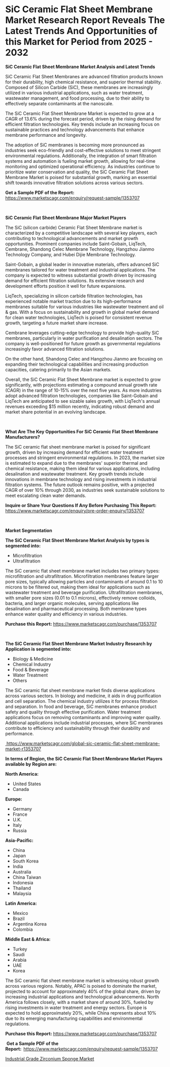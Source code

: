<p><h1>SiC Ceramic Flat Sheet Membrane Market Research Report Reveals The Latest Trends And Opportunities of this Market for Period from 2025 - 2032</h1></p><p><strong>SiC Ceramic Flat Sheet Membrane Market Analysis and Latest Trends</strong></p>
<p><p>SiC Ceramic Flat Sheet Membranes are advanced filtration products known for their durability, high chemical resistance, and superior thermal stability. Composed of Silicon Carbide (SiC), these membranes are increasingly utilized in various industrial applications, such as water treatment, wastewater management, and food processing, due to their ability to effectively separate contaminants at the nanoscale. </p><p>The SiC Ceramic Flat Sheet Membrane Market is expected to grow at a CAGR of 13.6% during the forecast period, driven by the rising demand for efficient filtration technologies. Key trends include an increasing focus on sustainable practices and technology advancements that enhance membrane performance and longevity. </p><p>The adoption of SiC membranes is becoming more pronounced as industries seek eco-friendly and cost-effective solutions to meet stringent environmental regulations. Additionally, the integration of smart filtration systems and automation is fueling market growth, allowing for real-time monitoring and optimized operational efficiency. As industries continue to prioritize water conservation and quality, the SiC Ceramic Flat Sheet Membrane Market is poised for substantial growth, marking an essential shift towards innovative filtration solutions across various sectors.</p></p>
<p><strong>Get a Sample PDF of the Report:&nbsp;</strong> <a href="https://www.marketscagr.com/enquiry/request-sample/1353707?utm_campaign=2383&utm_medium=2&utm_source=Github&utm_content=ia&utm_term=03042025&utm_id=sic-ceramic-flat-sheet-membrane">https://www.marketscagr.com/enquiry/request-sample/1353707</a></p>
<p>&nbsp;</p>
<p><strong>SiC Ceramic Flat Sheet Membrane Major Market Players</strong></p>
<p><p>The SiC (silicon carbide) Ceramic Flat Sheet Membrane market is characterized by a competitive landscape with several key players, each contributing to technological advancements and market growth opportunities. Prominent companies include Saint-Gobain, LiqTech, Cembrane, Shandong Celec Membrane Technology, Hangzhou Jianmo Technology Company, and Hubei Dijie Membrane Technology.</p><p>Saint-Gobain, a global leader in innovative materials, offers advanced SiC membranes tailored for water treatment and industrial applications. The company is expected to witness substantial growth driven by increasing demand for efficient filtration solutions. Its extensive research and development efforts position it well for future expansions.</p><p>LiqTech, specializing in silicon carbide filtration technologies, has experienced notable market traction due to its high-performance membranes suitable for various industries like wastewater treatment and oil & gas. With a focus on sustainability and growth in global market demand for clean water technologies, LiqTech is poised for consistent revenue growth, targeting a future market share increase.</p><p>Cembrane leverages cutting-edge technology to provide high-quality SiC membranes, particularly in water purification and desalination sectors. The company is well-positioned for future growth as governmental regulations increasingly favor advanced filtration solutions.</p><p>On the other hand, Shandong Celec and Hangzhou Jianmo are focusing on expanding their technological capabilities and increasing production capacities, catering primarily to the Asian markets.</p><p>Overall, the SiC Ceramic Flat Sheet Membrane market is expected to grow significantly, with projections estimating a compound annual growth rate (CAGR) in the range of 10-15% over the next five years. As more industries adopt advanced filtration technologies, companies like Saint-Gobain and LiqTech are anticipated to see sizable sales growth, with LiqTech's annual revenues exceeding $15 million recently, indicating robust demand and market share potential in an evolving landscape.</p></p>
<p>&nbsp;</p>
<p><strong>What Are The Key Opportunities For SiC Ceramic Flat Sheet Membrane Manufacturers?</strong></p>
<p><p>The SiC ceramic flat sheet membrane market is poised for significant growth, driven by increasing demand for efficient water treatment processes and stringent environmental regulations. In 2023, the market size is estimated to expand due to the membranes' superior thermal and chemical resistance, making them ideal for various applications, including desalination and wastewater treatment. Key growth trends include innovations in membrane technology and rising investments in industrial filtration systems. The future outlook remains positive, with a projected CAGR of over 10% through 2030, as industries seek sustainable solutions to meet escalating clean water demands.</p></p>
<p><strong>Inquire or Share Your Questions If Any Before Purchasing This Report:</strong> <a href="https://www.marketscagr.com/enquiry/pre-order-enquiry/1353707?utm_campaign=2383&utm_medium=2&utm_source=Github&utm_content=ia&utm_term=03042025&utm_id=sic-ceramic-flat-sheet-membrane">https://www.marketscagr.com/enquiry/pre-order-enquiry/1353707</a></p>
<p>&nbsp;</p>
<p><strong>Market Segmentation</strong></p>
<p><strong>The SiC Ceramic Flat Sheet Membrane Market Analysis by types is segmented into:</strong></p>
<p><ul><li>Microfiltration</li><li>Ultrafiltration</li></ul></p>
<p><p>The SiC ceramic flat sheet membrane market includes two primary types: microfiltration and ultrafiltration. Microfiltration membranes feature larger pore sizes, typically allowing particles and contaminants of around 0.1 to 10 microns to be filtered out, making them ideal for applications such as wastewater treatment and beverage purification. Ultrafiltration membranes, with smaller pore sizes (0.01 to 0.1 microns), effectively remove colloids, bacteria, and larger organic molecules, serving applications like desalination and pharmaceutical processing. Both membrane types enhance water quality and efficiency in various industries.</p></p>
<p><strong>Purchase this Report:&nbsp;</strong><a href="https://www.marketscagr.com/purchase/1353707?utm_campaign=2383&utm_medium=2&utm_source=Github&utm_content=ia&utm_term=03042025&utm_id=sic-ceramic-flat-sheet-membrane">https://www.marketscagr.com/purchase/1353707</a></p>
<p>&nbsp;</p>
<p><strong>The SiC Ceramic Flat Sheet Membrane Market Industry Research by Application is segmented into:</strong></p>
<p><ul><li>Biology & Medicine</li><li>Chemical Industry</li><li>Food & Beverage</li><li>Water Treatment</li><li>Others</li></ul></p>
<p><p>The SiC ceramic flat sheet membrane market finds diverse applications across various sectors. In biology and medicine, it aids in drug purification and cell separation. The chemical industry utilizes it for process filtration and separation. In food and beverage, SiC membranes enhance product safety and quality through effective purification. Water treatment applications focus on removing contaminants and improving water quality. Additional applications include industrial processes, where SiC membranes contribute to efficiency and sustainability through their durability and performance.</p></p>
<p><a href="https://www.marketscagr.com/global-sic-ceramic-flat-sheet-membrane-market-r1353707?utm_campaign=2383&utm_medium=2&utm_source=Github&utm_content=ia&utm_term=03042025&utm_id=sic-ceramic-flat-sheet-membrane">&nbsp;https://www.marketscagr.com/global-sic-ceramic-flat-sheet-membrane-market-r1353707</a></p>
<p><strong>In terms of Region, the SiC Ceramic Flat Sheet Membrane Market Players available by Region are:</strong></p>
<p>
    <p> <strong> North America: </strong>
        <ul>
            <li>United States</li>
            <li>Canada</li>
        </ul>
        </p> 
    <p> <strong> Europe: </strong>
        <ul>
            <li>Germany</li>
            <li>France</li>
            <li>U.K.</li>
            <li>Italy</li>
            <li>Russia</li>
        </ul>
        </p> 
    <p> <strong> Asia-Pacific: </strong>
        <ul>
            <li>China</li>
            <li>Japan</li>
            <li>South Korea</li>
            <li>India</li>
            <li>Australia</li>
            <li>China Taiwan</li>
            <li>Indonesia</li>
            <li>Thailand</li>
            <li>Malaysia</li>
        </ul>
        </p> 
    <p> <strong> Latin America: </strong>
        <ul>
            <li>Mexico</li>
            <li>Brazil</li>
            <li>Argentina Korea</li>
            <li>Colombia</li>
        </ul>
        </p> 
    <p> <strong> Middle East & Africa: </strong>
        <ul>
            <li>Turkey</li>
            <li>Saudi</li>
            <li>Arabia</li>
            <li>UAE</li>
            <li>Korea</li>
        </ul>
    </p>
    </p>
<p><p>The SiC ceramic flat sheet membrane market is witnessing robust growth across various regions. Notably, APAC is poised to dominate the market, projected to account for approximately 40% of the global share, driven by increasing industrial applications and technological advancements. North America follows closely, with a market share of around 30%, fueled by rising investments in water treatment and energy sectors. Europe is expected to hold approximately 20%, while China represents about 10% due to its emerging manufacturing capabilities and environmental regulations.</p></p>
<p><strong>Purchase this Report: </strong><a href="https://www.marketscagr.com/purchase/1353707?utm_campaign=2383&utm_medium=2&utm_source=Github&utm_content=ia&utm_term=03042025&utm_id=sic-ceramic-flat-sheet-membrane">https://www.marketscagr.com/purchase/1353707</a></p>
<p>&nbsp;<strong>Get a Sample PDF of the Report:&nbsp;&nbsp;</strong><a href="https://www.marketscagr.com/enquiry/request-sample/1353707?utm_campaign=2383&utm_medium=2&utm_source=Github&utm_content=ia&utm_term=03042025&utm_id=sic-ceramic-flat-sheet-membrane">https://www.marketscagr.com/enquiry/request-sample/1353707</a></p>
<p><strong></strong></p>
<p><p><a href="https://github.com/rileymgdorcas/Market-Research-Report-List-1/blob/main/industrial-grade-zirconium-sponge-market.md?utm_campaign=2383&utm_medium=2&utm_source=Github&utm_content=ia&utm_term=03042025&utm_id=sic-ceramic-flat-sheet-membrane">Industrial Grade Zirconium Sponge Market</a></p></p>